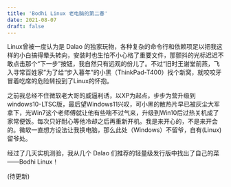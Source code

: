 ```yaml
---
title: 'Bodhi Linux 老电脑的第二春'
date: 2021-08-07
draft: false
---
```


Linux曾被一度认为是 Dalao 的独家玩物，各种复杂的命令行和依赖项足以把我这样的小白搞得晕头转向，安装时也生怕不小心格了重要文件，那颤抖的光标迟迟不敢点击那个“下一步”按钮，我自然只有远观的份儿了。不过“旧时王谢堂前燕，飞入寻常百姓家”为了给“步入暮年”的小黑（ThinkPad-T400）找个新窝，就咬咬牙冒着吃席的危险转投到了Linux的怀抱。

之前我总经不住微软老大哥的威逼利诱，以XP为起点，步步为营升级到windows10-LTSC版，最后望Windows11兴叹，可小黑的散热片早已被灰尘大军拿下，光Win7这个老师傅就让他有些喘不过气来，升级到Win10后过热关机成了家常便饭。每次只好耐心等他冷却之后再重新开机。我是来开心的，不是来开会的。微软一直想方设法让我换电脑，那么此处（Windows）不留爷，自有(Linux)留爷处。

经过了几天实机测验，我从几个 Dalao 们推荐的轻量级发行版中找出了自己的菜——Bodhi Linux！

(待更新)

